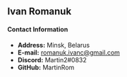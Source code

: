 ## Ivan Romanuk

#### Contact Information
* __Address:__ Minsk, Belarus
* __E-mail:__ romanuk.ivanc@gmail.com
* __Discord:__ Martin2#0832
* __GitHub:__ MartinRom